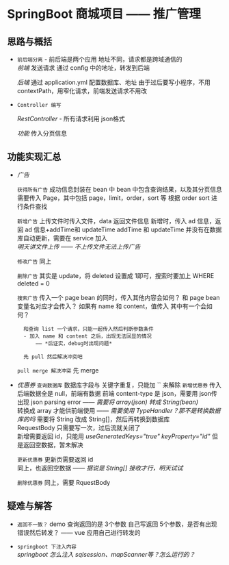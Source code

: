 # SpringBoot 商城项目 —— 推广管理

## 思路与概括

- `前后端分离`
        - 前后端是两个应用
            地址不同，请求都是跨域通信的        
    *前端*
        发送请求
        通过 config 中的地址，转发到后端                
          
    *后端*
        通过 application.yml 配置数据库、地址
        由于过后要写小程序，不用 contextPath，用窄化请求，前端发送请求不用改
        

- `Controller 编写`
    
    *RestController*
        - 所有请求利用 json格式
        
    *功能*
        传入分页信息
        
## 功能实现汇总
    
- *广告*
    
    `获得所有广告`
        成功信息封装在 bean 中
        bean 中包含查询结果，以及其分页信息
        需要传入 Page，其中包括 page，limit，order，sort 等
            根据 order sort 进行条件查找
    
    `新增广告`
        上传文件时传入文件，data 返回文件信息
        新增时，传入 ad 信息，返回 ad 信息+addTime和 updateTime
        addTime 和 updateTime 并没有在数据库自动更新，需要在 service 加入       
        *明天讲文件上传 —— 不上传文件无法上传广告*

    `修改广告`
        同上
        
    `删除广告`
        其实是 update，将 deleted 设置成 1即可，搜索时要加上 WHERE deleted = 0        
        
    `搜索广告`
        传入一个 page bean 的同时，传入其他内容会如何？
        和 page bean 变量名对应才会传入？
        如果有 name 和 content，值传入 其中有一个会如何？
        
        和查询 list 一个请求，只能一起传入然后判断参数条件    
        - 加入 name 和 content 之后，出现无法回显的情况 
            —— *后证实，debug时出现问题*
        
        先 pull 然后解决冲突吧
    `pull merge 解决冲突`
        先 merge    

- *优惠券*
    `查询数据库`
        数据库字段与 关键字重复，只能加 `` 来解除
    `新增优惠券`
        传入后端数据全是 null，前端有数据
        前端 content-type 是 json，需要用 json传
        出现 json parsing error —— *需要将 array(json) 转成 String(bean)*    
        转换成 array 才能供前端使用 —— *需要使用 TypeHandler？那不是转换数据库的吗* 
        需要将 String 改成 String[]，然后再转换到数据库  
        RequestBody 只需要写一次，过后流就关闭了          
        新增需要返回 id，只能用 *useGeneratedKeys="true" keyProperty="id"*
            但是返回空数据，暂未解决
    
    `更新优惠券`
        更新页需要返回 id   
        同上，也返回空数据
        —— *据说是 String[] 接收才行，明天试试*
        
    `删除优惠券`
        同上，需要 RquestBody                
        
                              
                                                
        
        
## 疑难与解答

- `返回不一致？`
    demo 查询返回的是 3个参数
    自己写返回 5个参数，是否有出现错误然后转发？  —— vue 应用自己进行转发的
    
- `springboot 下注入内容`        
    *springboot 怎么注入 sqlsession、mapScanner等？怎么运行的？* 
    
    
    
               
        